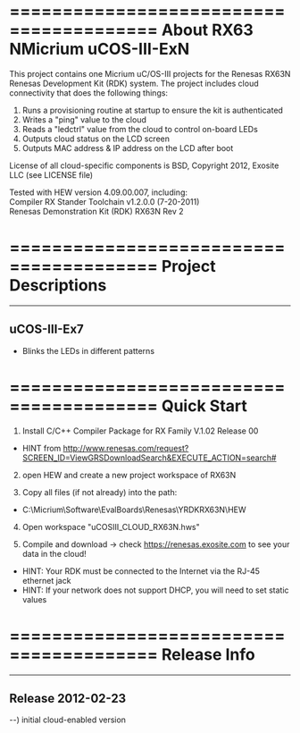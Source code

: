 ========================================
About RX63 NMicrium uCOS-III-ExN
========================================
This project contains one Micrium uC/OS-III projects for the Renesas RX63N 
Renesas Development Kit (RDK) system.  The project includes cloud connectivity
that does the following things:<br>
1) Runs a provisioning routine at startup to ensure the kit is authenticated<br>
2) Writes a "ping" value to the cloud<br>
3) Reads a "ledctrl" value from the cloud to control on-board LEDs<br>
4) Outputs cloud status on the LCD screen<br>
5) Outputs MAC address & IP address on the LCD after boot<br>

License of all cloud-specific components is BSD, Copyright 2012, Exosite LLC 
(see LICENSE file)<br>

Tested with HEW version 4.09.00.007, including:<br>
Compiler RX Stander Toolchain v1.2.0.0  (7-20-2011)<br>
Renesas Demonstration Kit (RDK) RX63N Rev 2

========================================
Project Descriptions
========================================
----------------------------------------
uCOS-III-Ex7
----------------------------------------
* Blinks the LEDs in different patterns<br>

========================================
Quick Start
========================================
1) Install C/C++ Compiler Package for RX Family V.1.02 Release 00  
* HINT from http://www.renesas.com/request?SCREEN_ID=ViewGRSDownloadSearch&EXECUTE_ACTION=search#<br>

2) open HEW and create a new project workspace of RX63N

3) Copy all files (if not already) into the path:<br>
* C:\Micrium\Software\EvalBoards\Renesas\YRDKRX63N\HEW<br>

4) Open workspace "uCOSIII_CLOUD_RX63N.hws"<br>

5) Compile and download -> check https://renesas.exosite.com to see your data
in the cloud!<br>
* HINT: Your RDK must be connected to the Internet via the RJ-45 ethernet jack<br>
* HINT: If your network does not support DHCP, you will need to set static 
        values<br>


========================================
Release Info
========================================
----------------------------------------
Release 2012-02-23
----------------------------------------
--) initial cloud-enabled version<br>
